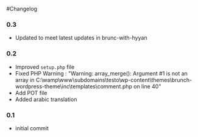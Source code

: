#Changelog

### 0.3

* Updated to meet latest updates in brunc-with-hyyan

### 0.2

* Improved `setup.php` file
* Fixed PHP Warning : "Warning: array_merge(): Argument #1 is not an array in C:\wamp\www\subdomains\testo\wp-content\themes\brunch-wordpress-theme\inc\templates\comment.php on line 40"
* Add POT file
* Added arabic translation

### 0.1 

* initial commit

